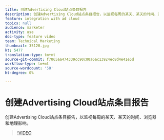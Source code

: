 ```yaml
---
title: 创建Advertising Cloud站点条目报告
description: 创建Advertising Cloud站点条目报告，以监视每周的某天、某天的时间、浏览器和地理影响。
feature: integration with ad cloud
topics: null
audience: marketer
activity: use
doc-type: feature video
team: Technical Marketing
thumbnail: 35120.jpg
kt: 5477
translation-type: tm+mt
source-git-commit: f7065aa474339cc90c00a6ac13924ec8d4e41e5d
workflow-type: tm+mt
source-wordcount: '50'
ht-degree: 0%

---
```



# 创建Advertising Cloud站点条目报告

创建Advertising Cloud站点条目报告，以监视每周的某天、某天的时间、浏览器和地理影响。

>[!VIDEO](https://video.tv.adobe.com/v/35120/?quality=12&learn=on)
